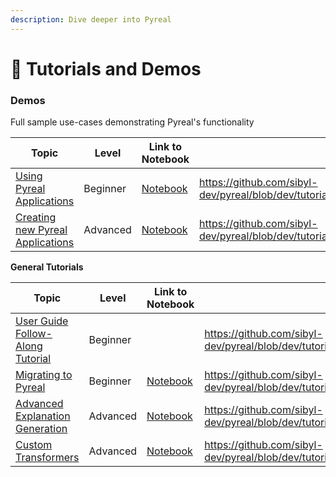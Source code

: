 ```yaml
---
description: Dive deeper into Pyreal
---
```


# 🍎 Tutorials and Demos

### **Demos**

Full sample use-cases demonstrating Pyreal's functionality

<table data-card-size="large" data-view="cards"><thead><tr><th>Topic</th><th>Level</th><th data-hidden>Link to Notebook</th><th data-hidden data-card-target data-type="content-ref"></th></tr></thead><tbody><tr><td><a href="https://github.com/sibyl-dev/pyreal/blob/dev/tutorials/demos/demo1_student_performance.ipynb">Using Pyreal Applications</a></td><td>Beginner</td><td><a href="https://github.com/sibyl-dev/pyreal/blob/dev/tutorials/demos/demo1_student_performance.ipynb">Notebook</a></td><td><a href="https://github.com/sibyl-dev/pyreal/blob/dev/tutorials/demos/demo1_student_performance.ipynb">https://github.com/sibyl-dev/pyreal/blob/dev/tutorials/demos/demo1_student_performance.ipynb</a></td></tr><tr><td><a href="https://github.com/sibyl-dev/pyreal/blob/dev/tutorials/demos/demo2_housing.ipynb">Creating new Pyreal Applications</a></td><td>Advanced</td><td><a href="https://github.com/sibyl-dev/pyreal/blob/dev/tutorials/demos/demo2_housing.ipynb">Notebook</a></td><td><a href="https://github.com/sibyl-dev/pyreal/blob/dev/tutorials/demos/demo2_housing.ipynb">https://github.com/sibyl-dev/pyreal/blob/dev/tutorials/demos/demo2_housing.ipynb</a></td></tr></tbody></table>

**General Tutorials**

<table data-card-size="large" data-view="cards"><thead><tr><th>Topic</th><th>Level</th><th data-hidden>Link to Notebook</th><th data-hidden data-card-target data-type="content-ref"></th></tr></thead><tbody><tr><td><a href="https://github.com/sibyl-dev/pyreal/blob/dev/tutorials/user_guide.ipynb">User Guide Follow-Along Tutorial</a></td><td>Beginner</td><td></td><td><a href="https://github.com/sibyl-dev/pyreal/blob/dev/tutorials/user_guide.ipynb">https://github.com/sibyl-dev/pyreal/blob/dev/tutorials/user_guide.ipynb</a></td></tr><tr><td><a href="https://github.com/sibyl-dev/pyreal/blob/dev/tutorials/migrating_to_pyreal.ipynb">Migrating to Pyreal </a></td><td>Beginner</td><td><a href="https://github.com/sibyl-dev/pyreal/blob/dev/tutorials/migrating_to_pyreal.ipynb">Notebook</a></td><td><a href="https://github.com/sibyl-dev/pyreal/blob/dev/tutorials/migrating_to_pyreal.ipynb">https://github.com/sibyl-dev/pyreal/blob/dev/tutorials/migrating_to_pyreal.ipynb</a></td></tr><tr><td><a href="https://github.com/sibyl-dev/pyreal/blob/dev/tutorials/advanced_explanation_generation.ipynb">Advanced Explanation Generation</a></td><td>Advanced</td><td><a href="https://github.com/sibyl-dev/pyreal/blob/dev/tutorials/advanced_explanation_generation.ipynb">Notebook</a></td><td><a href="https://github.com/sibyl-dev/pyreal/blob/dev/tutorials/advanced_explanation_generation.ipynb">https://github.com/sibyl-dev/pyreal/blob/dev/tutorials/advanced_explanation_generation.ipynb</a></td></tr><tr><td><a href="https://github.com/sibyl-dev/pyreal/blob/dev/tutorials/custom_transformers.ipynb">Custom Transformers</a></td><td>Advanced</td><td><a href="https://github.com/sibyl-dev/pyreal/blob/dev/tutorials/custom_transformers.ipynb">Notebook</a></td><td><a href="https://github.com/sibyl-dev/pyreal/blob/dev/tutorials/custom_transformers.ipynb">https://github.com/sibyl-dev/pyreal/blob/dev/tutorials/custom_transformers.ipynb</a></td></tr></tbody></table>
